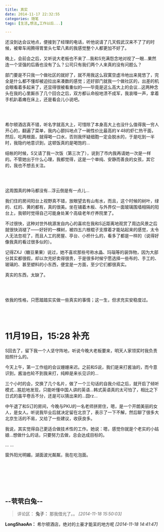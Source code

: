 ```yaml
---
title: 真实
date: 2014-11-17 22:32:55
categories: 随笔
tags: [生活,想法,工作以后...]

---
```

还没到达会议地点，便接到了经理的电话，听他说请了几天假武汉来不了了的时候，被晕车闹腾得胃里头七荤八素的我感觉整个人都更加不好了。

晚上，会前会之后，又听说大老板也不来了...我和S充满怨念地对视了一眼...果然连一个坚强的后盾也没有了么？公司只有我们两个人来真的没有问题么？

部门要是不只我一个做社区的就好了，就不用我这么寂寞空虚冷地出来晃悠了，完全是什么都不懂却被迫拉出来凑数的感觉；还好部门就我一个做社区的，出差的机会眼看着多起来了，还显得很被看重似的——毕竟是这么高大上的会议...这两种念头在我的心里厮杀了几个回合之后，双方都认命般地溃不成军，我哀嚎一声，拿着手机趴着瘫在床上，还是看会儿小说吧。

<br /><br />

希尔顿酒店真不错，听名字就高大上，可惜除了本身高大上也没什么值得我一穷人开心的，翻遍了菜单，我内心颤抖地点了一碗性价比最高的￥48的虾仁热干面，然后，吃两根面，就得喝一口水，否则我怀疑细胞一定会脱水的，于是吃到一半时，我隐约地意识到，这顿饭真的是喝饱的...

结帐的时候，S又请了我一次饭（第三次了），说到了市内我再请她一次是一样的。不管她出于什么心理，我都觉得，这是一个单纯、安静而善良的女孩，其它的，我也不想去关注。

<br /><br />

这周围真的神马都没有...浮云倒是有一点儿...

我们住的房间阳台上视野真不错，放眼望去有山有水，而且，这个时候的树叶，绿的、红的、黄的都有，真的很美。坐在铺着木板、与外界仅一面玻璃围墙相隔的阳台上，我顿时觉得自己可能身处某个高级老年疗养院里了。

不过很快，这种对世外桃源发自内心的喜欢在我和S近距离地观赏了周边风景之后就很快消褪了——好好的一棵树，被四五六根棍子支撑着才能站起来的感觉，太令人无法忽视了，而且人工的房屋、亭台、小桥什么的，看多了都是一样的（说得好像我真的看过很多似的）。

记得ZXJ（糖豆果果）说过，她不喜欢那些号称水晶、玛瑙等的装饰物，因为大部分其实都很假，却以次充好卖得很贵，于是很多时候宁愿选择一些布的、手工的、玻璃的、甚至塑料的小东西，便宜是一方面，至少它们都很真实。

真实的东西，太缺了。

<br /><br />

依我的性格，只愿踏踏实实做一些真实的事情；这一生，但求充实安稳度过。

<br /><br />

# 11月19日，15:28 补充

S回去了，留下我一个人坚守阵地，听说今晚大老板要来，明天人家领奖时我负责拍照什么的。

今天上午，第一工作组的会议姗姗来迟。之前和S说，我们是来打酱油的，而今意识到，酱油也轮不到我来打，纯粹是来长见识的...

三个小时的会，交换了几个名片，做了一个三句话的自我介绍之后，就开启了倾听模式...尴尬地发现，只能听懂中国人讲的英语...韩式英语真的太可怕了，相比之下日式的虽平卷舌不分，还是可以猜出来的...囧rz...

中午退了和S订的房间，今晚与PKU的一名老师拼房住，嗯，是一个开朗美丽的女人，是女人。听说我毕业后就决定留在北京了，表示了一下不解，然后聊了很多大北京生活的不易，又给了一些建议，收获良多。

我说，其实觉得自己更适合做技术性的工作。她说：嗯，感觉你就是个老实的小姑娘...想做什么的话，只要努力去做，总会达成目标的。

... ...

窗外阳光明媚，湖面波光粼粼，我在吃泡面。

<br /><br />

<br /><br />

--茕茕白兔--
---
>评论区：
>**兔子：** 那我借光了。。  *[2014-11-18 15:50:03]*
>
**LongShaoAn：** 希尔顿酒店，绝对的土豪才能呆的地方呢  *[2014-11-18 14:41:47]*
>
